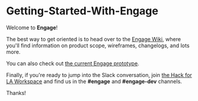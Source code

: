 # Getting-Started-With-Engage

Welcome to **Engage**!

The best way to get oriented is to head over to the [Engage Wiki](https://github.com/hackla-engage/Getting-Started-With-Engage/wiki), where you'll find information on product scope, wireframes, changelogs, and lots more.

You can also check out [the current Engage prototype](https://engage-santa-monica.herokuapp.com/#/).

Finally, if you're ready to jump into the Slack conversation, join [the Hack for LA Workspace](https://hackforla-slack.herokuapp.com/) and find us in the **#engage** and **#engage-dev** channels.

Thanks!
